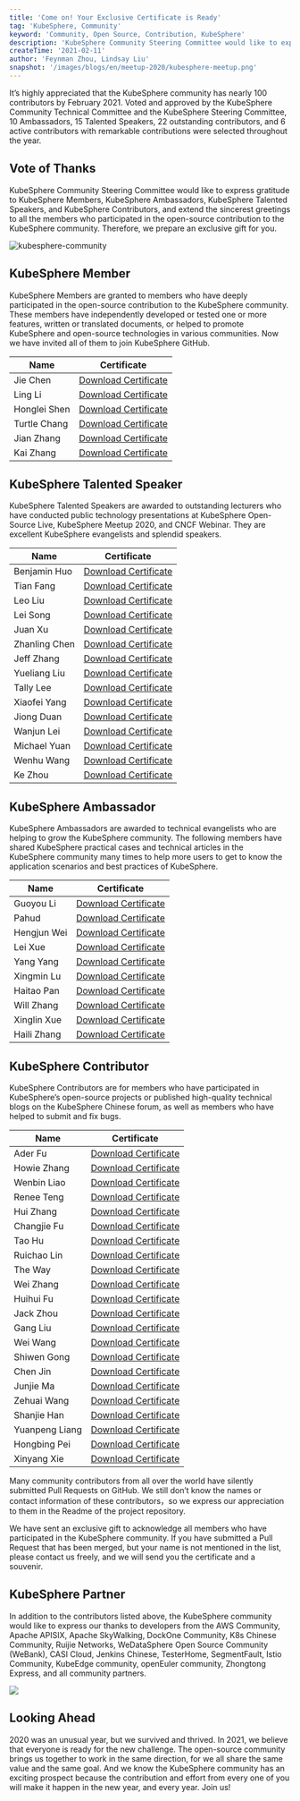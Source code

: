 ```yaml
---
title: 'Come on! Your Exclusive Certificate is Ready'
tag: 'KubeSphere, Community'
keyword: 'Community, Open Source, Contribution, KubeSphere'
description: 'KubeSphere Community Steering Committee would like to express gratitude to KubeSphere Member, KubeSphere Ambassador, KubeSphere Talented Speaker, and KubeSphere Contributor in 2020'
createTime: '2021-02-11'
author: 'Feynman Zhou, Lindsay Liu'
snapshot: '/images/blogs/en/meetup-2020/kubesphere-meetup.png'
---
```




It’s highly appreciated that the KubeSphere community has nearly 100 contributors  by February 2021. Voted and approved by the KubeSphere Community Technical Committee and the KubeSphere Steering Committee, 10 Ambassadors, 15 Talented Speakers, 22 outstanding contributors, and 6 active contributors with remarkable contributions were selected throughout the year.  



## Vote of Thanks

KubeSphere Community Steering Committee would like to express gratitude to KubeSphere Members, KubeSphere Ambassadors, KubeSphere Talented Speakers, and KubeSphere Contributors, and extend the sincerest greetings to all the members who participated in the open-source contribution to the KubeSphere community. Therefore, we prepare an exclusive gift for you.

![kubesphere-community](https://pek3b.qingstor.com/kubesphere-community/images/20210211222956.png)

## KubeSphere Member

KubeSphere Members are granted to members who have deeply participated in the open-source contribution to the KubeSphere community. These members have independently developed or tested one or more features, written or translated documents, or helped to promote KubeSphere and open-source technologies in various communities. Now we have invited all of them to join KubeSphere GitHub.

| Name | Certificate |
| ---- | ---- |
|Jie Chen|[Download Certificate](https://kubesphere-community.pek3b.qingstor.com/images/certificates/member-chenjie.png) |
|Ling Li|[Download Certificate](https://kubesphere-community.pek3b.qingstor.com/images/certificates/member-liling.png) |
|Honglei Shen|[Download Certificate](https://kubesphere-community.pek3b.qingstor.com/images/certificates/member-shenhonglei.png) |
|Turtle Chang|[Download Certificate](https://kubesphere-community.pek3b.qingstor.com/images/certificates/member-turtlechang.png) |
|Jian Zhang|[Download Certificate](https://kubesphere-community.pek3b.qingstor.com/images/certificates/member-zhagnjian.png) |
|Kai Zhang|[Download Certificate](https://kubesphere-community.pek3b.qingstor.com/images/certificates/member-zhangkai.png) |

## KubeSphere Talented Speaker

KubeSphere Talented Speakers are awarded to outstanding lecturers who have conducted public technology presentations at KubeSphere Open-Source Live, KubeSphere Meetup 2020, and CNCF Webinar. They are excellent KubeSphere evangelists and splendid speakers.

| Name | Certificate |
| ---- | ---- |
|Benjamin Huo|[Download Certificate](https://kubesphere-community.pek3b.qingstor.com/images/certificates/speaker-benjaminhuo.png) |
|Tian Fang|[Download Certificate](https://kubesphere-community.pek3b.qingstor.com/images/certificates/speaker-fangtian.png) |
|Leo Liu|[Download Certificate](https://kubesphere-community.pek3b.qingstor.com/images/certificates/speaker-leoliu.png) |
|Lei Song|[Download Certificate](https://kubesphere-community.pek3b.qingstor.com/images/certificates/speaker-songlei.png) |
|Juan Xu|[Download Certificate](https://kubesphere-community.pek3b.qingstor.com/images/certificates/speaker-xujuan.png)|
|Zhanling Chen|[Download Certificate](https://kubesphere-community.pek3b.qingstor.com/images/certificates/speaker-chenzhanling.png) |
|Jeff Zhang|[Download Certificate](https://kubesphere-community.pek3b.qingstor.com/images/certificates/speaker-jeffzhang.png) |
|Yueliang Liu|[Download Certificate](https://kubesphere-community.pek3b.qingstor.com/images/certificates/speaker-liuyueliang.png) |
|Tally Lee|[Download Certificate](https://kubesphere-community.pek3b.qingstor.com/images/certificates/speaker-tallylee.png) |
|Xiaofei Yang|[Download Certificate](https://kubesphere-community.pek3b.qingstor.com/images/certificates/speaker-yangxiaofei.png) |
|Jiong Duan|[Download Certificate](https://kubesphere-community.pek3b.qingstor.com/images/certificates/speaker-duanjiong.png) |
|Wanjun Lei|[Download Certificate](https://kubesphere-community.pek3b.qingstor.com/images/certificates/speaker-leiwanjun.png) |
|Michael Yuan|[Download Certificate](https://kubesphere-community.pek3b.qingstor.com/images/certificates/speaker-michaelyuan.png) |
|Wenhu Wang|[Download Certificate](https://kubesphere-community.pek3b.qingstor.com/images/certificates/speaker-wangwenhu.png) |
|Ke Zhou|[Download Certificate](https://kubesphere-community.pek3b.qingstor.com/images/certificates/speaker-zhouke.png) |

## KubeSphere Ambassador

KubeSphere Ambassadors are awarded to technical evangelists who are helping to grow the KubeSphere community. The following members have shared KubeSphere practical cases and technical articles in the KubeSphere community many times to help more users to get to know the application scenarios and best practices of KubeSphere.

| Name | Certificate |
| ---- | ---- |
|Guoyou Li|[Download Certificate](https://kubesphere-community.pek3b.qingstor.com/images/certificates/ambassador-liguoyou.png) |
|Pahud|[Download Certificate](https://kubesphere-community.pek3b.qingstor.com/images/certificates/ambassador-pahud.png) |
|Hengjun Wei|[Download Certificate](https://kubesphere-community.pek3b.qingstor.com/images/certificates/ambassador-weihengjun.png) |
|Lei Xue|[Download Certificate](https://kubesphere-community.pek3b.qingstor.com/images/certificates/ambassador-xuelei.png) |
|Yang Yang|[Download Certificate](https://kubesphere-community.pek3b.qingstor.com/images/certificates/ambassador-yangyang.png)|
|Xingmin Lu|[Download Certificate](https://kubesphere-community.pek3b.qingstor.com/images/certificates/ambassador-luxingmin.png) |
|Haitao Pan|[Download Certificate](https://kubesphere-community.pek3b.qingstor.com/images/certificates/ambassador-panhaitao.png) |
|Will Zhang|[Download Certificate](https://kubesphere-community.pek3b.qingstor.com/images/certificates/ambassador-willzhang.png) |
|Xinglin Xue|[Download Certificate](https://kubesphere-community.pek3b.qingstor.com/images/certificates/ambassador-xuexinglin.png) |
|Haili Zhang|[Download Certificate](https://kubesphere-community.pek3b.qingstor.com/images/certificates/ambassador-zhanghaili.png) |

## KubeSphere Contributor

KubeSphere Contributors are for members who have participated in KubeSphere’s open-source projects or published high-quality technical blogs on the KubeSphere Chinese forum, as well as members who have helped to submit and fix bugs.

| Name | Certificate |
| ---- | ---- |
|Ader Fu|[Download Certificate](https://kubesphere-community.pek3b.qingstor.com/images/certificates/contributor-aderfu.png) |
|Howie Zhang|[Download Certificate](https://kubesphere-community.pek3b.qingstor.com/images/certificates/contributor-howiezhang.png) |
|Wenbin Liao|[Download Certificate](https://kubesphere-community.pek3b.qingstor.com/images/certificates/contributor-liaowenbin.png) |
|Renee Teng|[Download Certificate](https://kubesphere-community.pek3b.qingstor.com/images/certificates/contributor-reneeteng.png) |
|Hui Zhang|[Download Certificate](https://kubesphere-community.pek3b.qingstor.com/images/certificates/contributor-zhanghui.png)|
|Changjie Fu|[Download Certificate](https://kubesphere-community.pek3b.qingstor.com/images/certificates/contributor-fuchangjie.png) |
|Tao Hu|[Download Certificate](https://kubesphere-community.pek3b.qingstor.com/images/certificates/contributor-hutao.png) |
|Ruichao Lin|[Download Certificate](https://kubesphere-community.pek3b.qingstor.com/images/certificates/contributor-linruichao.png) |
|The Way|[Download Certificate](https://kubesphere-community.pek3b.qingstor.com/images/certificates/contributor-theway.png) |
|Wei Zhang|[Download Certificate](https://kubesphere-community.pek3b.qingstor.com/images/certificates/contributor-zhangwei.png) |
|Huihui Fu|[Download Certificate](https://kubesphere-community.pek3b.qingstor.com/images/certificates/contributor-fuhuihui.png)|
|Jack Zhou|[Download Certificate](https://kubesphere-community.pek3b.qingstor.com/images/certificates/contributor-jackzhou.png)|
|Gang Liu|[Download Certificate](https://kubesphere-community.pek3b.qingstor.com/images/certificates/contributor-liugang.png)|
|Wei Wang|[Download Certificate](https://kubesphere-community.pek3b.qingstor.com/images/certificates/contributor-wangwei.png) |
|Shiwen Gong|[Download Certificate](https://kubesphere-community.pek3b.qingstor.com/images/certificates/contributor-gongshiwen.png) |
|Chen Jin|[Download Certificate](https://kubesphere-community.pek3b.qingstor.com/images/certificates/contributor-jinchen.png) |
|Junjie Ma|[Download Certificate](https://kubesphere-community.pek3b.qingstor.com/images/certificates/contributor-majunjie.png) |
|Zehuai Wang|[Download Certificate](https://kubesphere-community.pek3b.qingstor.com/images/certificates/contributor-wangzehuai.png) |
|Shanjie Han|[Download Certificate](https://kubesphere-community.pek3b.qingstor.com/images/certificates/contributor-hanshanjie.png) |
|Yuanpeng Liang|[Download Certificate](https://kubesphere-community.pek3b.qingstor.com/images/certificates/contributor-liangyuanpeng.png) |
|Hongbing Pei|[Download Certificate](https://kubesphere-community.pek3b.qingstor.com/images/certificates/contributor-peihongbing.png) |
|Xinyang Xie|[Download Certificate](https://kubesphere-community.pek3b.qingstor.com/images/certificates/contributor-xiexinyang.png) |

Many community contributors from all over the world have silently submitted Pull Requests on GitHub. We still don’t know the names or contact information of these contributors，so we express our appreciation to them in the Readme of the project repository.

We have sent an exclusive gift to acknowledge all members who have participated in the KubeSphere community. If you have submitted a Pull Request that has been merged, but your name is not mentioned in the list, please contact us freely, and we will send you the certificate and a souvenir. 

## KubeSphere Partner

In addition to the contributors listed above, the KubeSphere community would like to express our thanks to developers from the AWS Community, Apache APISIX, Apache SkyWalking, DockOne Community, K8s Chinese Community, Ruijie Networks, WeDataSphere Open Source Community (WeBank), CASI Cloud, Jenkins Chinese, TesterHome, SegmentFault, Istio Community, KubeEdge community, openEuler community, Zhongtong Express, and all community partners.

![](/Users/lindsy/Desktop/20201229150707.png)

## Looking Ahead

2020 was an unusual year, but we survived and thrived. In 2021, we believe that everyone is ready for the new challenge. The open-source community brings us together to work in the same direction, for we all share the same value and the same goal. And we know the KubeSphere community has an exciting prospect because the contribution and effort from every one of you will make it happen in the new year, and every year. Join us!
